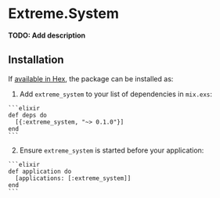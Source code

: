 # Extreme.System

**TODO: Add description**

## Installation

If [available in Hex](https://hex.pm/docs/publish), the package can be installed as:

  1. Add `extreme_system` to your list of dependencies in `mix.exs`:

    ```elixir
    def deps do
      [{:extreme_system, "~> 0.1.0"}]
    end
    ```

  2. Ensure `extreme_system` is started before your application:

    ```elixir
    def application do
      [applications: [:extreme_system]]
    end
    ```

